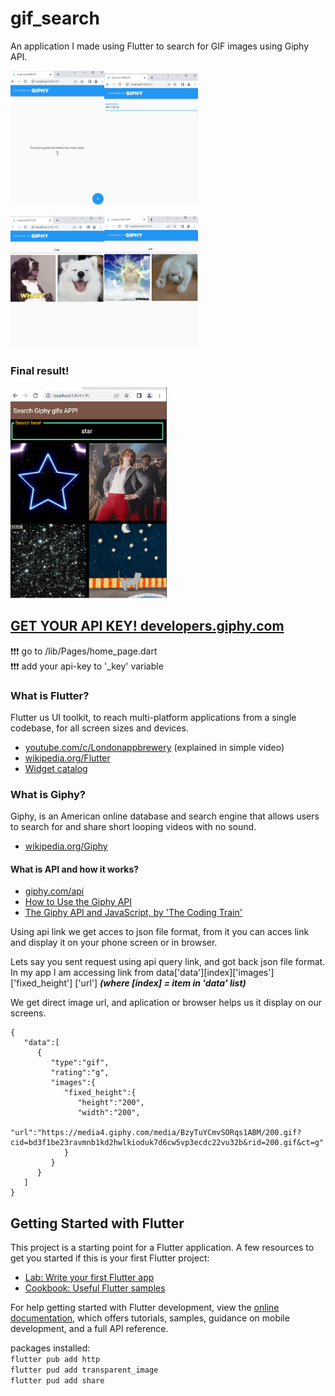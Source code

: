 # gif_search

An application I made using Flutter to search for GIF images using Giphy API.

<img src="screen_shots/1.png" width="150" ><img src="screen_shots/2.png" width="150" >

<img src="screen_shots/3.png" width="150" ><img src="screen_shots/4.png" width="150" >

### Final result!

<img src="screen_shots/5.png" width="250" >

## [GET YOUR API KEY! developers.giphy.com](https://developers.giphy.com)

:exclamation::exclamation::exclamation: go to /lib/Pages/home_page.dart <br/>
:exclamation::exclamation::exclamation: add your api-key to '\_key' variable

### What is Flutter?

Flutter us UI toolkit, to reach multi-platform applications from a single codebase, for all screen sizes and devices.

- [youtube.com/c/Londonappbrewery](https://www.youtube.com/watch?v=I9ceqw5Ny-4) (explained in simple video)
- [wikipedia.org/Flutter](<https://en.wikipedia.org/wiki/Flutter_(software)>)
- [Widget catalog](https://docs.flutter.dev/development/ui/widgets)

### What is Giphy?

Giphy, is an American online database and search engine that allows users to search for and share short looping videos with no sound.

- [wikipedia.org/Giphy](https://en.wikipedia.org/wiki/Giphy)

#### What is API and how it works?

- [giphy.com/api](https://developers.giphy.com/docs/api)
- [How to Use the Giphy API](https://www.youtube.com/watch?v=HRh6zHRwRLo)
- [The Giphy API and JavaScript, by 'The Coding Train'](https://www.youtube.com/watch?v=mj8_w11MvH8)

Using api link we get acces to json file format, from it you can acces link and display it on your phone screen or in browser.

Lets say you sent request using api query link, and got back json file format. In my app I am accessing link from data['data'][index]['images']['fixed_height'] ['url'] **_(where [index] = item in 'data' list)_**

We get direct image url, and aplication or browser helps us it display on our screens.

```
{
   "data":[
      {
         "type":"gif",
         "rating":"g",
         "images":{
            "fixed_height":{
               "height":"200",
               "width":"200",
               "url":"https://media4.giphy.com/media/BzyTuYCmvSORqs1ABM/200.gif?cid=bd3f1be23ravmnb1kd2hwlkioduk7d6cw5vp3ecdc22vu32b&rid=200.gif&ct=g"
            }
         }
      }
   ]
}
```

## Getting Started with Flutter

This project is a starting point for a Flutter application.
A few resources to get you started if this is your first Flutter project:

- [Lab: Write your first Flutter app](https://docs.flutter.dev/get-started/codelab)
- [Cookbook: Useful Flutter samples](https://docs.flutter.dev/cookbook)

For help getting started with Flutter development, view the
[online documentation](https://docs.flutter.dev/), which offers tutorials,
samples, guidance on mobile development, and a full API reference.

packages installed:<br/>
`flutter pub add http`<br/>
`flutter pud add transparent_image`<br/>
`flutter pud add share`
